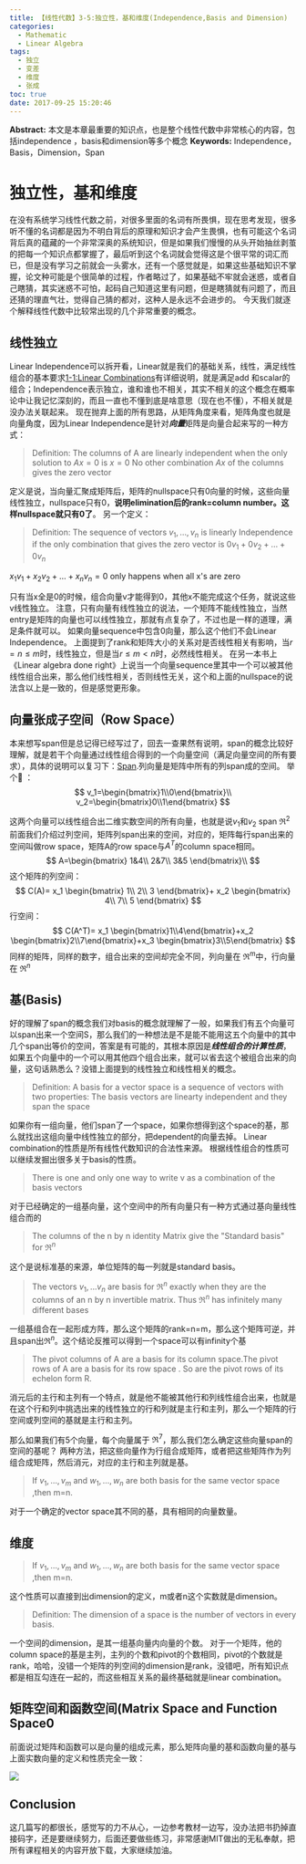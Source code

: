 ```yaml
---
title: 【线性代数】3-5:独立性，基和维度(Independence,Basis and Dimension)
categories:
  - Mathematic
  - Linear Algebra
tags:
  - 独立
  - 变差
  - 维度
  - 张成
toc: true
date: 2017-09-25 15:20:46
---
```


**Abstract:** 本文是本章最重要的知识点，也是整个线性代数中非常核心的内容，包括independence ，basis和dimension等多个概念
**Keywords:** Independence，Basis，Dimension，Span

<!--more-->

# 独立性，基和维度
在没有系统学习线性代数之前，对很多里面的名词有所畏惧，现在思考发现，很多听不懂的名词都是因为不明白背后的原理和知识才会产生畏惧，也有可能这个名词背后真的蕴藏的一个非常深奥的系统知识，但是如果我们慢慢的从头开始抽丝剥茧的把每一个知识点都掌握了，最后听到这个名词就会觉得这是个很平常的词汇而已，但是没有学习之前就会一头雾水，还有一个感觉就是，如果这些基础知识不掌握，论文种可能是个很简单的过程，作者略过了，如果基础不牢就会迷惑，或者自己瞎猜，其实迷惑不可怕，起码自己知道这里有问题，但是瞎猜就有问题了，而且还猜的理直气壮，觉得自己猜的都对，这种人是永远不会进步的。
今天我们就逐个解释线性代数中比较常出现的几个非常重要的概念。
## 线性独立
Linear Independence可以拆开看，Linear就是我们的基础关系，线性，满足线性组合的基本要求[1-1:Linear Combinations](http://face2ai.com/Math-Linear-Algebra-Chapter-1-1/)有详细说明，就是满足add 和scalar的组合；Independence表示独立，谁和谁也不相关，其实不相关的这个概念在概率论中让我记忆深刻的，而且一直也不懂到底是啥意思（现在也不懂），不相关就是没办法关联起来。
现在抛弃上面的所有思路，从矩阵角度来看，矩阵角度也就是向量角度，因为Linear Independence是针对***向量***矩阵是向量合起来写的一种方式：

>Definition: The columns of A are linearly independent when the only solution to $Ax=0$ is $x=0$ No other combination $Ax$ of the columns gives the zero vector

定义是说，当向量汇聚成矩阵后，矩阵的nullspace只有0向量的时候，这些向量线性独立，nullspace只有0，**说明elimination后的rank=column number。这样nullspace就只有0了**。
另一个定义：

>Definition: The sequence of vectors $v_1,\dots,v_n$ is linearly Independence if the only combination that gives the zero vector is $0v_1+0v_2+ \dots +0v_n$

$x_1v_1+x_2v_2+\dots+x_nv_n=0$ only happens when all x's are zero

只有当x全是0的时候，组合向量v才能得到0，其他x不能完成这个任务，就说这些v线性独立。
注意，只有向量有线性独立的说法，一个矩阵不能线性独立，当然entry是矩阵的向量也可以线性独立，那就有点复杂了，不过也是一样的道理，满足条件就可以。
如果向量sequence中包含0向量，那么这个他们不会Linear Independence。
上面提到了rank和矩阵大小的关系对是否线性相关有影响，当$r=n\leq m$时，线性独立，但是当$r\leq m < n$时，必然线性相关。
在另一本书上《Linear algebra done right》上说当一个向量sequence里其中一个可以被其他线性组合出来，那么他们线性相关，否则线性无关，这个和上面的nullspace的说法含以上是一致的，但是感觉更形象。
## 向量张成子空间（Row Space）
本来想写span但是总记得已经写过了，回去一查果然有说明，span的概念比较好理解，就是若干个向量通过线性组合得到的一个向量空间（满足向量空间的所有要求），具体的说明可以复习下：[Span](http://face2ai.com/Math-Linear-Algebra-Chapter-3-1/).列向量是矩阵中所有的列span成的空间。
举个🌰 ：
$$
v_1=\begin{bmatrix}1\\0\end{bmatrix}\\
v_2=\begin{bmatrix}0\\1\end{bmatrix}
$$

这两个向量可以线性组合出二维实数空间的所有向量，也就是说$v_1$和$v_2$ span $\Re^2$
前面我们介绍过列空间，矩阵列span出来的空间，对应的，矩阵每行span出来的空间叫做row space，矩阵A的row space与$A^T$的column space相同。
$$
A=\begin{bmatrix}
1&4\\
2&7\\
3&5
\end{bmatrix}\\
$$
这个矩阵的列空间：
$$
C(A)=
x_1
\begin{bmatrix}
1\\
2\\
3
\end{bmatrix}+
x_2
\begin{bmatrix}
4\\
7\\
5
\end{bmatrix}
$$
行空间：
$$
C(A^T)=
x_1
\begin{bmatrix}1\\4\end{bmatrix}+x_2
\begin{bmatrix}2\\7\end{bmatrix}+x_3
\begin{bmatrix}3\\5\end{bmatrix}
$$
同样的矩阵，同样的数字，组合出来的空间却完全不同，列向量在 $\Re^m$中，行向量在 $\Re^n$
## 基(Basis)
好的理解了span的概念我们对basis的概念就理解了一般，如果我们有五个向量可以span出来一个空间S，那么我们的一种想法是不是能不能用这五个向量中的其中几个span出等价的空间，答案是有可能的，其根本原因是***线性组合的计算性质***，如果五个向量中的一个可以用其他四个组合出来，就可以省去这个被组合出来的向量，这句话熟悉么？没错上面提到的线性独立和线性相关的概念。

>Definition: A basis for a vector space is a sequence of vectors with two properties: The basis vectors are linearty independent and they span the space

如果你有一组向量，他们span了一个space，如果你想得到这个space的基，那么就找出这组向量中线性独立的部分，把dependent的向量去掉。
Linear combination的性质是所有线性代数知识的合法性来源。
根据线性组合的性质可以继续发掘出很多关于basis的性质。

>There is one and only one way to write v as a combination of the basis vectors

对于已经确定的一组基向量，这个空间中的所有向量只有一种方式通过基向量线性组合而的

>The columns of the n by n identity Matrix give the "Standard basis" for $\Re^n$

这个是说标准基的来源，单位矩阵的每一列就是standard basis。

>The vectors $v_1,\dots v_n$ are basis for $\Re^n$ exactly when they are the columns of an n by n invertible matrix. Thus $\Re^n$ has infinitely many different bases

一组基组合在一起形成方阵，那么这个矩阵的rank=n=m，那么这个矩阵可逆，并且span出$\Re^n$。这个结论反推可以得到一个space可以有infinity个基

>The pivot columns of A are a basis for its column space.The pivot rows of A are a basis for its row space . So are the pivot rows of its echelon form R.

消元后的主行和主列有一个特点，就是他不能被其他行和列线性组合出来，也就是在这个行和列中挑选出来的线性独立的行和列就是主行和主列，那么一个矩阵的行空间或列空间的基就是主行和主列。

那么如果我们有5个向量，每个向量属于 $\Re^7$，那么我们怎么确定这些向量span的空间的基呢？
两种方法，把这些向量作为行组合成矩阵，或者把这些矩阵作为列组合成矩阵，然后消元，对应的主行和主列就是基。
>If $v_1,\dots,v_m$ and $w_1,\dots,w_n$ are both basis for the same vector space ,then m=n.

对于一个确定的vector space其不同的基，具有相同的向量数量。

## 维度

>If $v_1,\dots,v_m$ and $w_1,\dots,w_n$ are both basis for the same vector space ,then m=n.

这个性质可以直接到出dimension的定义，m或者n这个实数就是dimension。

>Definition: The dimension of a space is the number of vectors in every basis.

一个空间的dimension，是其一组基向量内向量的个数。
对于一个矩阵，他的column space的基是主列，主列的个数和pivot的个数相同，pivot的个数就是rank，哈哈，没错一个矩阵的列空间的dimension是rank，没错吧，所有知识点都是相互勾连在一起的，而这些相互关系的最终基础就是linear combination。

## 矩阵空间和函数空间(Matrix Space and Function Space0
前面说过矩阵和函数可以是向量的组成元素，那么矩阵向量的基和函数向量的基与上面实数向量的定义和性质完全一致：

![](./matrixSpace.png)


## Conclusion
这几篇写的都很长，感觉写的力不从心，一边参考教材一边写，没办法把书扔掉直接码字，还是要继续努力，后面还要做些练习，非常感谢MIT做出的无私奉献，把所有课程相关的内容开放下载，大家继续加油。





